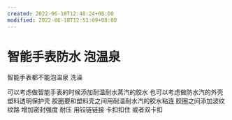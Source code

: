 ```yaml
---
created: 2022-06-18T12:48:24+08:00
modified: 2022-06-18T12:51:09+08:00
---
```


# 智能手表防水 泡温泉

智能手表都不能泡温泉 洗澡

可以考虑做智能手表的时候添加耐温耐水蒸汽的胶水 也可以考虑做防水汽的外壳 塑料透明保护壳 胶圈要和塑料壳之间用耐温耐水汽的胶水粘连 胶圈之间添加波纹 纹路 增加密封强度 耐压 用铰链链接 卡扣扣住 或者双卡扣
